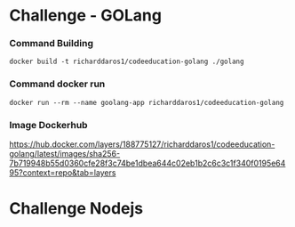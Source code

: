 # Challenge - GOLang

### Command Building

```docker build -t richarddaros1/codeeducation-golang ./golang```

### Command docker run

```docker run --rm --name goolang-app richarddaros1/codeeducation-golang```


### Image Dockerhub

https://hub.docker.com/layers/188775127/richarddaros1/codeeducation-golang/latest/images/sha256-7b719948b55d0360cfe28f3c74be1dbea644c02eb1b2c6c3c1f340f0195e6495?context=repo&tab=layers


# Challenge Nodejs

